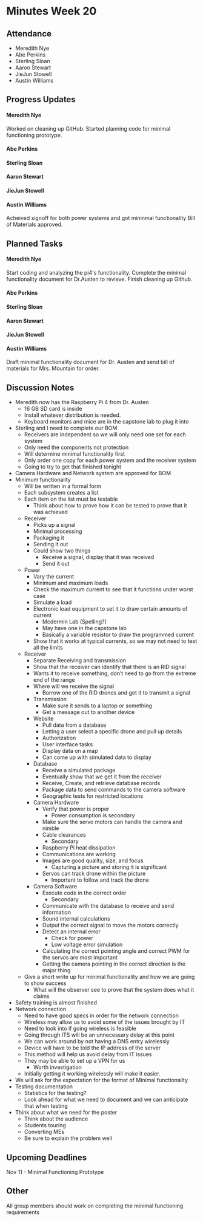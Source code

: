 # Minutes Week 20

## Attendance
   - Meredith Nye
   - Abe Perkins
   - Sterling Sloan
   - Aaron Stewart
   - JieJun Stowell
   - Austin Williams

## Progress Updates
#### Meredith Nye
Worked on cleaning up GitHub. Started planning code for minimal functioning prototype.
#### Abe Perkins
#### Sterling Sloan
#### Aaron Stewart
#### JieJun Stowell
#### Austin Williams
Acheived signoff for both power systems and got mininmal functionality Bill of Materials approved.

## Planned Tasks
#### Meredith Nye
Start coding and analyzing the pi4's functionality. Complete the minimal functionality document for Dr.Austen to revieve. Finish cleaning up Github. 
#### Abe Perkins
#### Sterling Sloan
#### Aaron Stewart
#### JieJun Stowell
#### Austin Williams
Draft minimal functionality document for Dr. Austen and send bill of materials for Mrs. Mountain for order. 

## Discussion Notes
- Meredith now has the Raspberry Pi 4 from Dr. Austen
    - 16 GB SD card is inside
    - Install whatever distribution is needed.
    - Keyboard monitors and mice are in the capstone lab to plug it into
- Sterling and I need to complete our BOM
    - Receivers are independent so we will only need one set for each system
    - Only need the components not protection
    - Will determine minimal functionality first 
    - Only order one copy for each power system and the receiver system
    - Going to try to get that finished tonight
- Camera Hardware and Network system are approved for BOM
- Minimum functionality
    - Will be written in a formal form
    - Each subsystem creates a list
    - Each item on the list must be testable 
        - Think about how to prove how it can be tested to prove that it was achieved
    - Receiver
        - Picks up a signal
        - Minimal processing
        - Packaging it 
        - Sending it out
        - Could show two things
            - Receive a signal, display that it was received
            - Send it out
    - Power
        - Vary the current 
        - Minimum and maximum loads
        - Check the maximum current to see that it functions under worst case
        - Simulate a load
        - Electronic load equipment to set it to draw certain amounts of current
            - Mcdermin Lab (Spelling?)
            - May have one in the capstone lab
            - Basically a variable resistor to draw the programmed current 
        - Show that it works at typical currents, so we may not need to test all the limits
    - Receiver
        - Separate Receiving and transmission
        - Show that the receiver can identify that there is an RID signal
        - Wants it to receive something, don’t need to go from the extreme end of the range
        - Where will we receive the signal
            - Borrow one of the RID drones and get it to transmit a signal
        - Transmission
            - Make sure it sends to a laptop or something
            - Get a message out to another device
        - Website
            - Pull data from a database
            - Letting a user select a specific drone and pull up details
            - Authorization 
            - User interface tasks
            - Display data on a map
            - Can come up with simulated data to display
        - Database
            - Receive a simulated package 
            - Eventually show that we get it from the receiver
            - Receive, Create, and retrieve database records
            - Package data to send commands to the camera software
            - Geographic tests for restricted locations
        - Camera Hardware
            - Verify that power is proper
                - Power consumption is secondary
            - Make sure the servo motors can handle the camera and nimble
            - Cable clearances
                - Secondary
            - Raspberry Pi heat dissipation
            - Communications are working 
            - Images are good quality, size, and focus
                - Capturing a picture and storing it is significant 
            - Servos can track drone within the picture
                - Important to follow and track the drone
        - Camera Software
            - Execute code in the correct order
                - Secondary
            - Communicate with the database to receive and send information
            - Sound internal calculations 
            - Output the correct signal to move the motors correctly
            - Detect an internal error 
                - Check for power
                - Low voltage error simulation
            - Calculating the correct pointing angle and correct PWM for the servos are most important
            - Getting the camera pointing in the correct direction is the major thing
    - Give a short write up for minimal functionality and how we are going to show success
        - What will the observer see to prove that the system does what it claims
- Safety training is almost finished
- Network connection
    - Need to have good specs in order for the network connection
    - Wireless may allow us to avoid some of the issues brought by IT
    - Need to look into if going wireless is feasible
    - Going through ITS will be an unnecessary delay at this point
    - We can work around by not having a DNS entry wirelessly 
    - Device will have to be told the IP address of the server
    - This method will help us avoid delay from IT issues
    - They may be able to set up a VPN for us
        - Worth investigation
    - Initially getting it working wirelessly will make it easier.
- We will ask for the expectation for the format of Minimal functionality
- Testing documentation
    - Statistics for the testing?
    - Look ahead for what we need to document and we can anticipate that when testing
- Think about what we need for the poster
    - Think about the audience
    - Students touring
    - Converting MEs
    - Be sure to explain the problem well

## Upcoming Deadlines
Nov 11 - Minimal Functioning Prototype
## Other
All group members should work on completing the minimal functioning requirements
